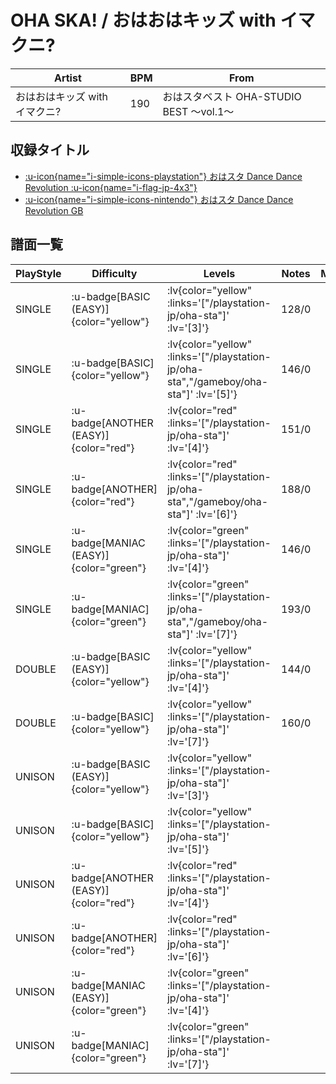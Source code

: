 # OHA SKA! / おはおはキッズ with イマクニ?

|Artist|BPM|From|
|------|---|----|
|おはおはキッズ with イマクニ?|190|おはスタベスト OHA-STUDIO BEST ～vol.1～|

## 収録タイトル

- [ :u-icon{name="i-simple-icons-playstation"} おはスタ Dance Dance Revolution :u-icon{name="i-flag-jp-4x3"} ](/playstation-jp/oha-sta)
- [ :u-icon{name="i-simple-icons-nintendo"} おはスタ Dance Dance Revolution GB](/gameboy/oha-sta)

## 譜面一覧

|PlayStyle|Difficulty|Levels|Notes|Movie|
|---------|----------|------|-----|-----|
|SINGLE| :u-badge[BASIC (EASY)]{color="yellow"} | :lv{color="yellow" :links='["/playstation-jp/oha-sta"]' :lv='[3]'} |128/0||
|SINGLE| :u-badge[BASIC]{color="yellow"} | :lv{color="yellow" :links='["/playstation-jp/oha-sta","/gameboy/oha-sta"]' :lv='[5]'} |146/0||
|SINGLE| :u-badge[ANOTHER (EASY)]{color="red"} | :lv{color="red" :links='["/playstation-jp/oha-sta"]' :lv='[4]'} |151/0||
|SINGLE| :u-badge[ANOTHER]{color="red"} | :lv{color="red" :links='["/playstation-jp/oha-sta","/gameboy/oha-sta"]' :lv='[6]'} |188/0||
|SINGLE| :u-badge[MANIAC (EASY)]{color="green"} | :lv{color="green" :links='["/playstation-jp/oha-sta"]' :lv='[4]'} |146/0||
|SINGLE| :u-badge[MANIAC]{color="green"} | :lv{color="green" :links='["/playstation-jp/oha-sta","/gameboy/oha-sta"]' :lv='[7]'} |193/0||
|DOUBLE| :u-badge[BASIC (EASY)]{color="yellow"} | :lv{color="yellow" :links='["/playstation-jp/oha-sta"]' :lv='[4]'} |144/0||
|DOUBLE| :u-badge[BASIC]{color="yellow"} | :lv{color="yellow" :links='["/playstation-jp/oha-sta"]' :lv='[7]'} |160/0||
|UNISON| :u-badge[BASIC (EASY)]{color="yellow"} | :lv{color="yellow" :links='["/playstation-jp/oha-sta"]' :lv='[3]'} |||
|UNISON| :u-badge[BASIC]{color="yellow"} | :lv{color="yellow" :links='["/playstation-jp/oha-sta"]' :lv='[5]'} |||
|UNISON| :u-badge[ANOTHER (EASY)]{color="red"} | :lv{color="red" :links='["/playstation-jp/oha-sta"]' :lv='[4]'} |||
|UNISON| :u-badge[ANOTHER]{color="red"} | :lv{color="red" :links='["/playstation-jp/oha-sta"]' :lv='[6]'} |||
|UNISON| :u-badge[MANIAC (EASY)]{color="green"} | :lv{color="green" :links='["/playstation-jp/oha-sta"]' :lv='[4]'} |||
|UNISON| :u-badge[MANIAC]{color="green"} | :lv{color="green" :links='["/playstation-jp/oha-sta"]' :lv='[7]'} |||
